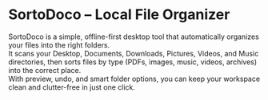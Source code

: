 # SortoDoco – Local File Organizer

SortoDoco is a simple, offline-first desktop tool that automatically organizes your files into the right folders.  
It scans your Desktop, Documents, Downloads, Pictures, Videos, and Music directories, then sorts files by type (PDFs, images, music, videos, archives) into the correct place.  
With preview, undo, and smart folder options, you can keep your workspace clean and clutter-free in just one click.
